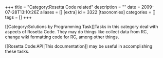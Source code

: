 +++
title = "Category:Rosetta Code related"
description = ""
date = 2009-07-28T13:10:26Z
aliases = []
[extra]
id = 3322
[taxonomies]
categories = []
tags = []
+++

[[Category:Solutions by Programming Task]]Tasks in this category deal with aspects of Rosetta Code. They may do things like collect data from RC, change wiki formatting code for RC, among other things.

[[Rosetta Code:API|This documentation]] may be useful in accomplishing these tasks.
